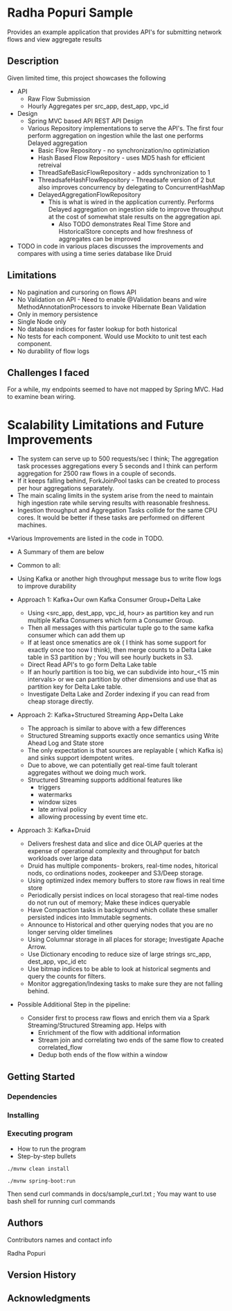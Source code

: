 # Radha Popuri Sample

Provides an example application that provides API's for submitting network flows and view aggregate results

## Description



Given limited time, this project showcases the following

* API
  * Raw Flow Submission
  * Hourly Aggregates per src_app, dest_app, vpc_id
* Design
  * Spring MVC based API REST API Design
  * Various Repository implementations to serve the API's. The first four perform aggregation on ingestion while the last one performs Delayed aggregation
    * Basic Flow Repository - no synchronization/no optimiziation
    * Hash Based Flow Repository - uses MD5 hash for efficient retreival
    * ThreadSafeBasicFlowRepository - adds synchronization to 1
    * ThreadsafeHashFlowRepository - Threadsafe version of 2 but also improves concurrency by delegating to ConcurrentHashMap
    * DelayedAggregationFlowRepository
      * This is what is wired in the application currently. Performs Delayed aggregation on ingestion side to improve throughput at the cost of somewhat stale results on the aggregation api.
        * Also TODO demonstrates Real Time Store and HistoricalStore concepts and how freshness of aggregates can be improved
* TODO in code in various places discusses the improvements and compares with using a time series database like Druid

## Limitations
* No pagination and cursoring on flows API
* No Validation on API - Need to enable @Validation beans and wire MethodAnnotationProcessors to invoke Hibernate Bean Validation
* Only in memory persistence
* Single Node only
* No database indices for faster lookup for both historical
* No tests for each component. Would use Mockito to unit test each component.
* No durability of flow logs

## Challenges I faced
For a while, my endpoints seemed to have not mapped by Spring MVC. Had to examine bean wiring.

# Scalability Limitations and Future Improvements
* The system can serve up to 500 requests/sec I think; The aggregation task processes aggregations every 5 seconds and I think can perform aggregation for 2500 raw flows in a couple of seconds.
* If it keeps falling behind, ForkJoinPool tasks can be created to process per hour aggregations separately.
* The main scaling limits in the system arise from the need to maintain high ingestion rate while serving results with reasonable freshness.
* Ingestion throughput and Aggregation Tasks collide for the same CPU cores. It would be better if these tasks are performed on different machines.

*Various Improvements are listed in the code in TODO.
* A Summary of them are below 
* Common to all:
* Using Kafka or another high throughput message bus to write flow logs to improve durability
* Approach 1: Kafka+Our own Kafka Consumer Group+Delta Lake
  * Using <src_app, dest_app, vpc_id, hour> as partition key and run multiple Kafka Consumers which form a Consumer Group.
  * Then all messages with this particular tuple go to the same kafka consumer which can add them up
  * If at least once smenatics are ok ( I think has some support for exactly once too now I think), then merge counts to a Delta Lake table in S3 partition by <hour> ; You will see hourly buckets in S3.
  * Direct Read API's to go form Delta Lake table
  * If an hourly partition is too big, we can subdivide into hour_<15 min intervals> or we can partition by other dimensions and use that as partition key for Delta Lake table.
  * Investigate Delta Lake and Zorder indexing if you can read from cheap storage directly.
* Approach 2: Kafka+Structured Streaming App+Delta Lake
  * The approach is similar to above with a few differences
  * Structured Streaming supports exactly once semantics using Write Ahead Log and State store
  * The only expectation is that sources are replayable ( which Kafka is) and sinks support idempotent writes.
  * Due to above, we can potentially get real-time fault tolerant aggregates without we doing much work.
  * Structured Streaming supports additional features like 
    * triggers
    * watermarks
    * window sizes
    * late arrival policy
    * allowing processing by event time etc.
* Approach 3: Kafka+Druid 
  * Delivers freshest data and slice and dice OLAP queries at the expense of operational complexity and throughput for batch workloads over large data
  * Druid has multiple components- brokers, real-time nodes, hitorical nods, co ordinations nodes, zookeeper and S3/Deep storage.
  * Using optimized index memory buffers to store raw flows in real time store
  * Periodically persist indices on local storageso that real-time nodes do not run out of memory; Make these indices queryable
  * Have Compaction tasks in background which collate these smaller persisted indices into Immutable segments.
  * Announce to Historical and other querying nodes that you are no longer serving older timelines
  * Using Columnar storage in all places for storage; Investigate Apache Arrow.
  * Use Dictionary encoding to reduce size of large strings src_app, dest_app, vpc_id etc
  * Use bitmap indices to be able to look at historical segments and query the counts for filters.
  * Monitor aggregation/Indexing tasks to make sure they are not falling behind.

* Possible Additional Step in the pipeline:
  * Consider first to process raw flows and enrich them via a Spark Streaming/Structured Streaming app. Helps with
    * Enrichment of the flow with additional information
    * Stream join and correlating two ends of the same flow to created correlated_flow
    * Dedup both ends of the flow within a window


## Getting Started


### Dependencies



### Installing


### Executing program

* How to run the program
* Step-by-step bullets
```
./mvnw clean install
```
```
./mvnw spring-boot:run
```

Then send curl commands in docs/sample_curl.txt ; You may want to use bash shell for running curl commands



## Authors

Contributors names and contact info

Radha Popuri

## Version History





## Acknowledgments

